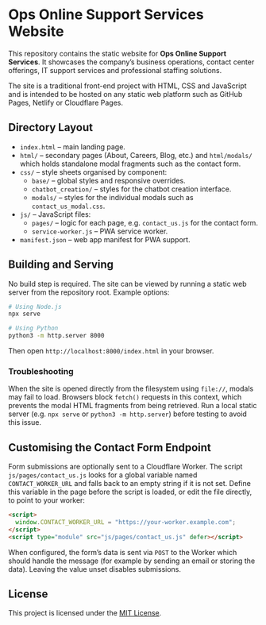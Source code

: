 # Ops Online Support Services Website

This repository contains the static website for **Ops Online Support Services**. It showcases the company’s business operations, contact center offerings, IT support services and professional staffing solutions.

The site is a traditional front-end project with HTML, CSS and JavaScript and is intended to be hosted on any static web platform such as GitHub Pages, Netlify or Cloudflare Pages.

## Directory Layout

- `index.html` &ndash; main landing page.
- `html/` &ndash; secondary pages (About, Careers, Blog, etc.) and `html/modals/` which holds standalone modal fragments such as the contact form.
- `css/` &ndash; style sheets organised by component:
  - `base/` &ndash; global styles and responsive overrides.
  - `chatbot_creation/` &ndash; styles for the chatbot creation interface.
  - `modals/` &ndash; styles for the individual modals such as `contact_us_modal.css`.
- `js/` &ndash; JavaScript files:
  - `pages/` &ndash; logic for each page, e.g. `contact_us.js` for the contact form.
  - `service-worker.js` &ndash; PWA service worker.
- `manifest.json` &ndash; web app manifest for PWA support.

## Building and Serving

No build step is required. The site can be viewed by running a static web server from the repository root. Example options:

```bash
# Using Node.js
npx serve

# Using Python
python3 -m http.server 8000
```

Then open `http://localhost:8000/index.html` in your browser.

### Troubleshooting
When the site is opened directly from the filesystem using `file://`, modals may fail to load. Browsers block `fetch()` requests in this context, which prevents the modal HTML fragments from being retrieved. Run a local static server (e.g. `npx serve` or `python3 -m http.server`) before testing to avoid this issue.

## Customising the Contact Form Endpoint

Form submissions are optionally sent to a Cloudflare Worker. The script `js/pages/contact_us.js` looks for a global variable named `CONTACT_WORKER_URL` and falls back to an empty string if it is not set. Define this variable in the page before the script is loaded, or edit the file directly, to point to your worker:

```html
<script>
  window.CONTACT_WORKER_URL = "https://your-worker.example.com";
</script>
<script type="module" src="js/pages/contact_us.js" defer></script>
```

When configured, the form’s data is sent via `POST` to the Worker which should handle the message (for example by sending an email or storing the data). Leaving the value unset disables submissions.

## License

This project is licensed under the [MIT License](LICENSE).

